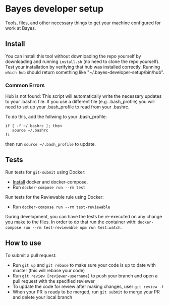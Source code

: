 # Bayes developer setup
Tools, files, and other necessary things to get your machine configured for work at Bayes.

## Install

You can install this tool without downloading the repo yourself by downloading and
running `install.sh` (no need to clone the repo yourself). Test your installation by verifying that hub was installed correctly.
Running `which hub` should return something like "~/.bayes-developer-setup/bin/hub".

### Common Errors

Hub is not found: This script will automatically write the necessary updates to your .bashrc file. If you use a different file (e.g. .bash_profile) you will need to set up your .bash_profile to read from your .bashrc.

To do this, add the follwing to your .bash_profile:
```
if [ -f ~/.bashrc ]; then
   source ~/.bashrc
fi

```
then run `source ~/.bash_profile` to update. 


## Tests

Run tests for `git-submit` using Docker:

* [Install](http://go/wiki/Docker) docker and docker-compose.
* Run `docker-compose run --rm test`

Run tests for the Reviewable rule using Docker:

* Run `docker-compose run --rm test-reviewable`

During development, you can have the tests be re-executed on any change you make
to the files. In order to do that run the container with:
`docker-compose run --rm test-reviewable npm run test:watch`.

## How to use

To submit a pull request:

* Run `git up` and `git rebase` to make sure your code is up to date with master (this will rebase your code)
* Run `git review [reviewer-username]` to push your branch and open a pull request with the specified reviewer
* To update the code for review after making changes, user `git review -f`
* When your PR is ready to be merged, run `git submit` to merge your PR and delete your local branch
